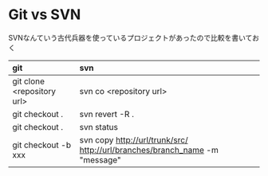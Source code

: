 # Git vs SVN

SVNなんていう古代兵器を使っているプロジェクトがあったので比較を書いておく

git|svn
:--|:--
git clone \<repository url\>|svn co \<repository url\>
git checkout .|svn revert -R .
git checkout .|svn status | grep ^M | awk '{print $2}' | xargs svn revert
git checkout -b xxx|svn copy <http://url/trunk/src/> <http://url/branches/branch_name> -m "message"
